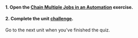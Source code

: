 <head><base target="_blank"> </head>

#### **1. Open the [Chain Multiple Jobs in an Automation](https://safe.my.trailhead.com/content/safe/modules/connect-automations-with-job-orchestration/exercise-chain-multiple-jobs-in-an-automation?trail_id=fme-server-authoring) exercise.**

  


#### **2. Complete the unit** [**challenge**](https://safe.my.trailhead.com/content/safe/modules/connect-automations-with-job-orchestration/exercise-chain-multiple-jobs-in-an-automation?trail_id=fme-server-authoring#challenge).

Go to the next unit when you've finished the quiz.


